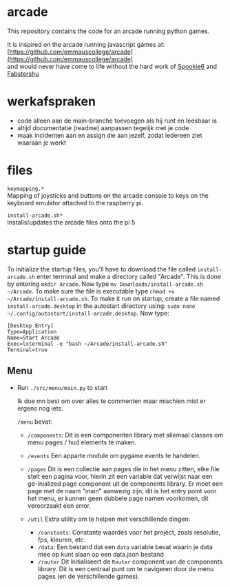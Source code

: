 # arcade

This repository contains the code for an arcade running python games.

It is inspired on the arcade running javascript games at:
[https://github.com/emmauscollege/arcade](https://github.com/emmauscollege/arcade)<br>
and would never have come to life without the hard work of [Spookie6](https://github.com/Spookie6) and [Fabstershu](https://github.com/Fabsterschu)

# werkafspraken

-   code alleen aan de main-branche toevoegen als hij runt en leesbaar is
-   altijd documentatie (readme) aanpassen tegelijk met je code
-   maak incidenten aan en assign die aan jezelf, zodat iedereen ziet waaraan je werkt

# files

`keymapping.*`<br>
Mapping of joysticks and buttons on the arcade console to keys on the keyboard emulator attached to the raspberry pi.

`install-arcade.sh*`<br>
Installs/updates the arcade files onto the pi 5

# startup guide

To initialize the startup files, you'll have to download the file called `install-arcade.sh` enter terminal and make a directory called "Arcade". This is done by entering `mkdir Arcade`. Now type `mv Downloads/install-arcade.sh ~/Arcade`. To make sure the file is executable type `chmod +x ~/Arcade/install-arcade.sh`. To make it run on startup, create a file named `install-arcade.desktop` in the autostart directory using: `sudo nano ~/.config/autostart/install-arcade.desktop`. Now type:

```
[Desktop Entry]
Type=Application
Name=Start Arcade
Exec=lxterminal -e "bash ~/Arcade/install-arcade.sh"
Terminal=true
```

## Menu

-   Run `./src/menu/main.py` to start

    Ik doe mn best om over alles te commenten maar mischien mist er ergens nog iets.

    `/menu` bevat:

    -   `/components`: Dit is een componenten library met allemaal classes om menu pages / hud elements te maken.
    -   `/events` Een apparte module om pygame events te handelen.
    -   `/pages` Dit is een collectie aan pages die in het menu zitten, elke file stelt een pagina voor, hierin zit een variable dat verwijst naar een ge-inialized page component uit de components library. Er moet een page met de naam "main" aanwezig zijn, dit is het entry point voor het menu, er kunnen geen dubbele page namen voorkomen, dit veroorzaakt een error.

    -   `/util` Extra utility om te helpen met verschillende dingen:
        -   `/constants`: Constante waardes voor het project, zoals resolutie, fps, kleuren, etc.
        -   `/data`: Een bestand dat een `data` variable bevat waarin je data mee op kunt slaan op een data.json bestand
        -   `/router` Dit initialiseert de `Router` component van de components library. Dit is een centraal punt om te navigeren door de menu pages (en de verschillende games).

